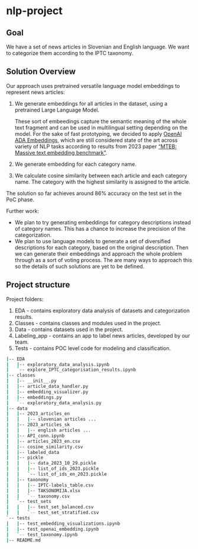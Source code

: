 # nlp-project

## Goal

We have a set of news articles in Slovenian and English language. We want to categorize them according to the IPTC taxonomy.

## Solution Overview

Our approach uses pretrained versatile language model embeddings to represent news articles:
1. We generate embeddings for all articles in the dataset, using a pretrained Large Language Model. 

    These sort of embeedings capture the semantic meaning of the whole text fragment and can be used in multilingual setting depending on the model.
    For the sake of fast prototyping, we decided to apply [OpenAI ADA Embeddings](https://platform.openai.com/docs/guides/embeddings), which are still considered state of the art across variety of NLP tasks according to results from 2023 paper [“MTEB: Massive text embedding benchmark”](https://arxiv.org/abs/2210.07316).

2. We generate embedding for each category name.

3. We calculate cosine similarity between each article and each category name. The category with the highest similarity is assigned to the article.


The solution so far achieves around 86% accuracy on the test set in the PoC phase.


Further work:
- We plan to try generating embeddings for category descriptions instead of category names. This has a chance to increase the precision of the categorization.
- We plan to use language models to generate a set of diversified descriptions for each category, based on the original description. Then we can generate their embeddings and approach the whole problem through as a sort of voting process. The are many ways to approach this so the details of such solutions are yet to be defined.


## Project structure

Project folders:
1. EDA - contains exploratory data analysis of datasets and categorization results.
2. Classes - contains classes and modules used in the project.
3. Data - contains datasets used in the project.
4. Labeling_app - contains an app to label news articles, developed by our team.
5. Tests - contains POC level code for modeling and classification. 


```bash
|-- EDA
|   |-- exploratory_data_analysis.ipynb
|   `-- explore_IPTC_categorisation_results.ipynb
|-- classes
|   |-- __init__.py
|   |-- article_data_handler.py
|   |-- embedding_visualizer.py
|   |-- embeddings.py
|   `-- exploratory_data_analysis.py
|-- data
|   |-- 2023_articles_en
|   |   |-- slovenian articles ...
|   |-- 2023_articles_sk
|   |   |-- english articles ...
|   |-- API_conn.ipynb
|   |-- articles_2023_en.csv
|   |-- cosine_similarity.csv
|   |-- labeled_data
|   |-- pickle
|   |   |-- data_2023_10_29.pickle
|   |   |-- list_of_ids_2023.pickle
|   |   `-- list_of_ids_en_2023.pickle
|   |-- taxonomy
|   |   |-- IPTC-labels_table.csv
|   |   |-- TAKSONOMIJA.xlsx
|   |   `-- taxonomy.csv
|   `-- test_sets
|   |   |-- test_set_balanced.csv   
|   |   `-- test_set_stratified.csv
`-- tests
|   |-- test_embedding_visualizations.ipynb
|   |-- test_openai_embedding.ipynb
|   `-- test_taxonomy.ipynb
|-- README.md
```
